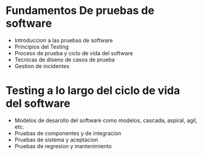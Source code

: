 # Fundamentos De pruebas de software
- Introduccion a las pruebas de software
- Principios del Testing
- Proceso de prueba  y ciclo de vida del software 
- Tecnicas de diseno de casos de prueba 
- Gestion de incidentes 
# Testing a lo largo del ciclo de vida del software
- Modelos de desarollo del software como modelos, cascada, aspiral, agil, etc.
- Pruebas de componentes y de integracion
- Pruebas de sistema y aceptacion
- Pruebas de regresion y mantenimiento
   
